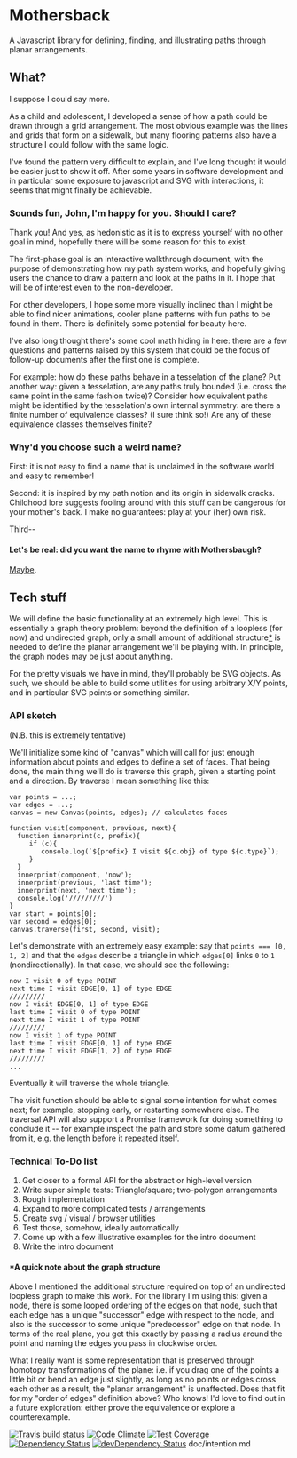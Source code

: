 # Mothersback

A Javascript library for defining, finding, and illustrating paths
through planar arrangements.

## What?

I suppose I could say more.

As a child and adolescent, I developed a sense of how a path could be
drawn through a grid arrangement. The most obvious example was the lines
and grids that form on a sidewalk, but many flooring patterns also have
a structure I could follow with the same logic.

I've found the pattern very difficult to explain, and I've long thought
it would be easier just to show it off. After some years in software
development and in particular some exposure to javascript and SVG with
interactions, it seems that might finally be achievable.

### Sounds fun, John, I'm happy for you. Should I care?

Thank you! And yes, as hedonistic as it is to express yourself with no
other goal in mind, hopefully there will be some reason for this to
exist.

The first-phase goal is an interactive walkthrough document, with the
purpose of demonstrating how my path system works, and hopefully giving
users the chance to draw a pattern and look at the paths in it. I hope
that will be of interest even to the non-developer.

For other developers, I hope some more visually inclined than I might be
able to find nicer animations, cooler plane patterns with fun paths to
be found in them. There is definitely some potential for beauty here.

I've also long thought there's some cool math hiding in here: there are
a few questions and patterns raised by this system that could be the
focus of follow-up documents after the first one is complete.

For example: how do these paths behave in a tesselation of the plane?
Put another way: given a tesselation, are any paths truly bounded (i.e.
cross the same point in the same fashion twice)? Consider how equivalent
paths might be identified by the tesselation's own internal symmetry:
are there a finite number of equivalence classes? (I sure think so!) Are
any of these equivalence classes themselves finite?

### Why'd you choose such a weird name?

First: it is not easy to find a name that is unclaimed in the software
world and easy to remember!

Second: it is inspired by my path notion and its origin in sidewalk
cracks.  Childhood lore suggests fooling around with this stuff can be
dangerous for your mother's back. I make no guarantees: play at your
(her) own risk.

Third--

#### Let's be real: did you want the name to rhyme with Mothersbaugh?
[Maybe](https://en.wikipedia.org/wiki/Mark_Mothersbaugh).

## Tech stuff

We will define the basic functionality at an extremely high level. This
is essentially a graph theory problem: beyond the definition of a
loopless (for now) and undirected graph, only a small amount of
additional structure[*](#addl-structure) is needed to define the planar
arrangement we'll be playing with. In principle, the graph nodes may be
just about anything.

For the pretty visuals we have in mind, they'll probably be SVG objects.
As such, we should be able to build some utilities for using arbitrary
X/Y points, and in particular SVG points or something similar.

### API sketch

(N.B. this is extremely tentative)

We'll initialize some kind of "canvas" which will call for just enough
information about points and edges to define a set of faces. That being
done, the main thing we'll do is traverse this graph, given a starting
point and a direction. By traverse I mean something like this:

    var points = ...;
    var edges = ...;
    canvas = new Canvas(points, edges); // calculates faces

    function visit(component, previous, next){
      function innerprint(c, prefix){
         if (c){
            console.log(`${prefix} I visit ${c.obj} of type ${c.type}`);
         }
      }
      innerprint(component, 'now');
      innerprint(previous, 'last time');
      innerprint(next, 'next time');
      console.log('/////////')
    }
    var start = points[0];
    var second = edges[0];
    canvas.traverse(first, second, visit);

Let's demonstrate with an extremely easy example: say that
`points === [0, 1, 2]` and that the `edges` describe a triangle in which
`edges[0]` links `0` to `1` (nondirectionally). In that case, we should
see the following:

    now I visit 0 of type POINT
    next time I visit EDGE[0, 1] of type EDGE
    /////////
    now I visit EDGE[0, 1] of type EDGE
    last time I visit 0 of type POINT
    next time I visit 1 of type POINT
    /////////
    now I visit 1 of type POINT
    last time I visit EDGE[0, 1] of type EDGE
    next time I visit EDGE[1, 2] of type EDGE
    /////////
    ...

Eventually it will traverse the whole triangle.

The visit function should be able to signal some intention for what
comes next; for example, stopping early, or restarting somewhere else.
The traversal API will also support a Promise framework for doing
something to conclude it -- for example inspect the path and store some
datum gathered from it, e.g. the length before it repeated itself.

### Technical To-Do list
1. Get closer to a formal API for the abstract or high-level version
1. Write super simple tests: Triangle/square; two-polygon arrangements
1. Rough implementation
1. Expand to more complicated tests / arrangements
1. Create svg / visual / browser utilities
1. Test those, somehow, ideally automatically
1. Come up with a few illustrative examples for the intro document
1. Write the intro document

#### <a name="addl-structure">\*A quick note about the graph structure</a>
Above I mentioned the additional structure required on top of an
undirected loopless graph to make this work. For the library I'm using
this: given a node, there is some looped ordering of the edges on that
node, such that each edge has a unique "successor" edge with respect to
the node, and also is the successor to some unique "predecessor" edge on
that node. In terms of the real plane, you get this exactly by passing a
radius around the point and naming the edges you pass in clockwise
order.

What I really want is some representation that is preserved through
homotopy transformations of the plane: i.e. if you drag one of the
points a little bit or bend an edge just slightly, as long as no points
or edges cross each other as a result, the "planar arrangement" is
unaffected. Does that fit for my "order of edges" definition above? Who
knows! I'd love to find out in a future exploration: either prove the
equivalence or explore a counterexample.

[![Travis build status](http://img.shields.io/travis/jpassaro/mothersback.svg?style=flat)](https://travis-ci.org/jpassaro/mothersback)
[![Code Climate](https://codeclimate.com/github/jpassaro/mothersback/badges/gpa.svg)](https://codeclimate.com/github/jpassaro/mothersback)
[![Test Coverage](https://codeclimate.com/github/jpassaro/mothersback/badges/coverage.svg)](https://codeclimate.com/github/jpassaro/mothersback)
[![Dependency Status](https://david-dm.org/jpassaro/mothersback.svg)](https://david-dm.org/jpassaro/mothersback)
[![devDependency Status](https://david-dm.org/jpassaro/mothersback/dev-status.svg)](https://david-dm.org/jpassaro/mothersback#info=devDependencies)
doc/intention.md
